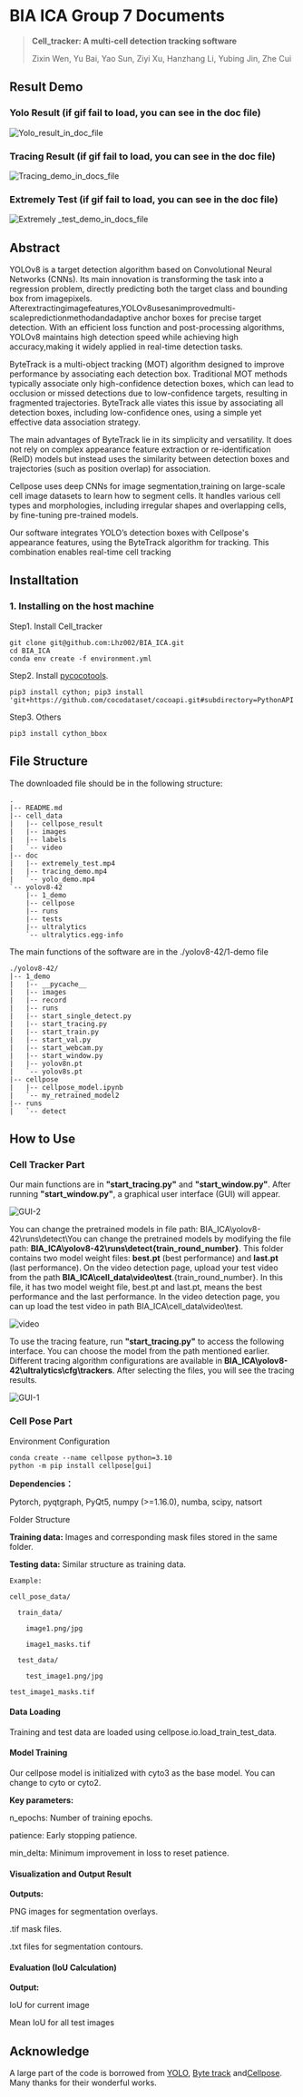 # BIA ICA Group 7 Documents

> **Cell_tracker: A multi-cell detection tracking software**
> 
> Zixin Wen, Yu Bai, Yao Sun, Ziyi Xu, Hanzhang Li, Yubing Jin, Zhe Cui
> 

## Result Demo

### Yolo Result (if gif fail to load, you can see in the doc file)



![Yolo_result_in_doc_file](doc/yolo_demo.gif)




### Tracing Result (if gif fail to load, you can see in the doc file)



![Tracing_demo_in_docs_file](doc/tracing_demo.gif)

### Extremely Test (if gif fail to load, you can see in the doc file)

![Extremely _test_demo_in_docs_file](doc/extremely_test.gif)

## Abstract

YOLOv8 is a target detection algorithm based on Convolutional Neural Networks (CNNs). Its main innovation
is transforming the task into a regression problem, directly predicting both the target class and bounding box from
imagepixels. Afterextractingimagefeatures,YOLOv8usesanimprovedmulti-scalepredictionmethodandadaptive
anchor boxes for precise target detection. With an efficient loss function and post-processing algorithms, YOLOv8
maintains high detection speed while achieving high accuracy,making it widely applied in real-time detection tasks.

ByteTrack is a multi-object tracking (MOT) algorithm designed to improve performance by associating each detection box. Traditional MOT methods typically associate only high-confidence detection boxes, which can lead to
occlusion or missed detections due to low-confidence targets, resulting in fragmented trajectories. ByteTrack alle
viates this issue by associating all detection boxes, including low-confidence ones, using a simple yet effective data
association strategy.

The main advantages of ByteTrack lie in its simplicity and versatility. It does not rely on complex appearance feature
extraction or re-identification (ReID) models but instead uses the similarity between detection boxes and trajectories
(such as position overlap) for association. 

Cellpose uses deep CNNs for image segmentation,training on large-scale cell image datasets to learn how to segment cells. It handles various cell types and morphologies, including irregular shapes and overlapping cells, by fine-tuning pre-trained models.

Our software integrates YOLO’s detection boxes with Cellpose's appearance features, using the ByteTrack algorithm
for tracking. This combination enables real-time cell tracking

## Installtation
### 1. Installing on the host machine
Step1. Install Cell_tracker
```shell
git clone git@github.com:Lhz002/BIA_ICA.git
cd BIA_ICA
conda env create -f environment.yml
```

Step2. Install [pycocotools](https://github.com/cocodataset/cocoapi).

```shell
pip3 install cython; pip3 install 'git+https://github.com/cocodataset/cocoapi.git#subdirectory=PythonAPI'
```

Step3. Others
```shell
pip3 install cython_bbox
```
## File Structure

The downloaded file should be in the following structure:
```
.
|-- README.md
|-- cell_data
|   |-- cellpose_result
|   |-- images
|   |-- labels
|   `-- video
|-- doc
|   |-- extremely_test.mp4
|   |-- tracing_demo.mp4
|   `-- yolo_demo.mp4
`-- yolov8-42
    |-- 1_demo
    |-- cellpose
    |-- runs
    |-- tests
    |-- ultralytics
    `-- ultralytics.egg-info
```

The main functions of the software are in the ./yolov8-42/1-demo file

```shell
./yolov8-42/
|-- 1_demo
|   |-- __pycache__
|   |-- images
|   |-- record
|   |-- runs
|   |-- start_single_detect.py
|   |-- start_tracing.py
|   |-- start_train.py
|   |-- start_val.py
|   |-- start_webcam.py
|   |-- start_window.py
|   |-- yolov8n.pt
|   `-- yolov8s.pt
|-- cellpose
|   |-- cellpose_model.ipynb
|   `-- my_retrained_model2
|-- runs
|   `-- detect
```


## How to Use

### Cell Tracker Part

Our main functions are in **"start_tracing.py"** and **"start_window.py"**. After running **"start_window.py"**, a graphical user interface (GUI) will appear.

![GUI-2](doc/GUI-2.png)

You can change the pretrained models in file path: BIA_ICA\yolov8-42\runs\detect\\You can change the pretrained models by modifying the file path: **BIA_ICA\yolov8-42\runs\detect\{train_round_number}**. This folder contains two model weight files: **best.pt** (best performance) and **last.pt** (last performance). On the video detection page, upload your test video from the path **BIA_ICA\cell_data\video\test**.{train_round_number}. In this file, it has two model weight file, best.pt and last.pt, means the best performance and the last performance. In the video detection page, you can up load the test video in path BIA_ICA\cell_data\video\test.

![video](doc\video_detection.png)

To use the tracing feature, run **"start_tracing.py"** to access the following interface. You can choose the model from the path mentioned earlier. Different tracing algorithm configurations are available in **BIA_ICA\yolov8-42\ultralytics\cfg\trackers**. After selecting the files, you will see the tracing results.



![GUI-1](doc/GUI-1.png)

### Cell Pose Part

Environment Configuration

```
conda create --name cellpose python=3.10
python -m pip install cellpose[gui]
```

**Dependencies：**

Pytorch, pyqtgraph, PyQt5, numpy (>=1.16.0), numba, scipy, natsort

Folder Structure

**Training data:** Images and corresponding mask files stored in the same folder.

**Testing data:** Similar structure as training data.

```
Example:

cell_pose_data/

  train_data/

​    image1.png/jpg

​    image1_masks.tif

  test_data/

​    test_image1.png/jpg

test_image1_masks.tif
```

#### Data Loading

Training and test data are loaded using cellpose.io.load_train_test_data. 

#### Model Training

Our cellpose model is initialized with cyto3 as the base model. You can change to cyto or cyto2.

**Key parameters:**

n_epochs: Number of training epochs.

patience: Early stopping patience.

min_delta: Minimum improvement in loss to reset patience.

#### Visualization and Output Result

**Outputs:**

PNG images for segmentation overlays.

.tif mask files.

.txt files for segmentation contours.

 

#### Evaluation (IoU Calculation)

**Output:**

IoU for current image

Mean IoU for all test images

## Acknowledge

A large part of the code is borrowed from [YOLO](https://github.com/Megvii-BaseDetection/YOLOX), [Byte track](https://github.com/ifzhang/FairMOT) and[Cellpose](https://github.com/PeizeSun/TransTrack). Many thanks for their wonderful works.